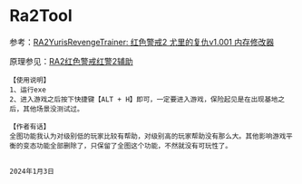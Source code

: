 # Ra2Tool

参考：[RA2YurisRevengeTrainer: 红色警戒2 尤里的复仇v1.001 内存修改器](https://github.com/AdjWang/RA2YurisRevengeTrainer)

原理参见：[RA2红色警戒红警2辅助](https://zhupite.com/sec/red-alert2.html)



```
【使用说明】
1、运行exe
2、进入游戏之后按下快捷键【ALT + H】即可，一定要进入游戏，保险起见是在出现基地之后，其他场景没测试过。

【作者有话】
全图功能我认为对级别低的玩家比较有帮助，对级别高的玩家帮助没有那么大。其他影响游戏平衡的变态功能全部删除了，只保留了全图这个功能，不然就没有可玩性了。


2024年1月3日
```

